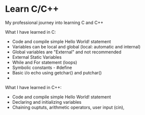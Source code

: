 # Learn C/C++

My professional journey into learning C and C++

What I have learned in C:

- Code and compile simple Hello World! statement
- Variables can be local and global (local: automatic and internal)
- Global variables are "External" and not recommended
- External Static Variables
- While and For statement (loops)
- Symbolic constants - #define
- Basic i/o echo using getchar() and putchar()
- 

What I have learned in C++:

- Code and compile simple Hello World! statement
- Declaring and initializing variables
- Chaining ouptuts, arithmetic operators, user input (cin),